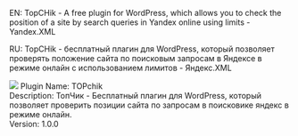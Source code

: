 EN: TopCHik - A free plugin for WordPress, which allows you to check the position of a site by search queries in Yandex online using limits - Yandex.XML

RU: TopCHik - бесплатный плагин для WordPress, который позволяет проверять положение сайта по поисковым запросам в Яндексе в режиме онлайн с использованием лимитов - Яндекс.XML

<img src="https://repository-images.githubusercontent.com/85397194/d6300800-763f-11e9-93ea-34963c3f094d"></img>
Plugin Name: TOPchik<br>
Description: ТопЧик - Бесплатный плагин для WordPress, который позволяет проверить позиции сайта по запросам в поисковике яндекс в режиме онлайн.<br>
Version:     1.0.0<br>
